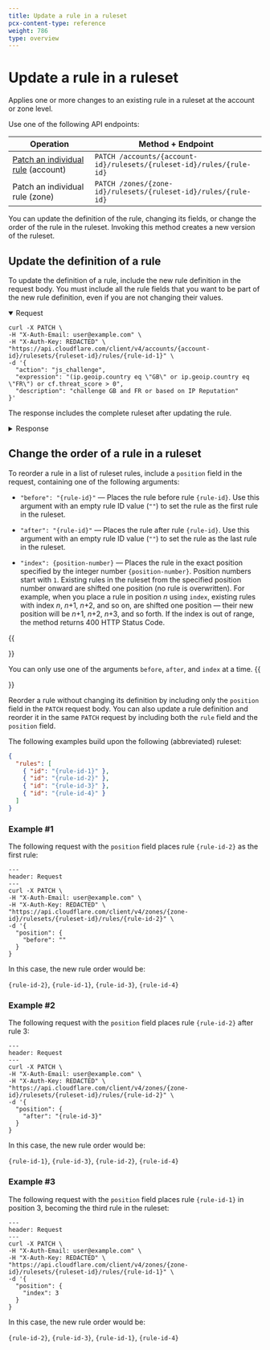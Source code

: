 ```yaml
---
title: Update a rule in a ruleset
pcx-content-type: reference
weight: 786
type: overview
---
```


# Update a rule in a ruleset

Applies one or more changes to an existing rule in a ruleset at the account or zone level.

Use one of the following API endpoints:

| Operation                                        | Method + Endpoint                                                    |
| ------------------------------------------------ | -------------------------------------------------------------------- |
| [Patch an individual rule][ur-account] (account) | `PATCH /accounts/{account-id}/rulesets/{ruleset-id}/rules/{rule-id}` |
| Patch an individual rule (zone)                  | `PATCH /zones/{zone-id}/rulesets/{ruleset-id}/rules/{rule-id}`       |

[ur-account]: https://api.cloudflare.com/#account-rulesets-patch-an-individual-rule

You can update the definition of the rule, changing its fields, or change the order of the rule in the ruleset. Invoking this method creates a new version of the ruleset.

## Update the definition of a rule

To update the definition of a rule, include the new rule definition in the request body. You must include all the rule fields that you want to be part of the new rule definition, even if you are not changing their values.

<details open>
<summary>Request</summary>
<div>

```curl
curl -X PATCH \
-H "X-Auth-Email: user@example.com" \
-H "X-Auth-Key: REDACTED" \
"https://api.cloudflare.com/client/v4/accounts/{account-id}/rulesets/{ruleset-id}/rules/{rule-id-1}" \
-d '{
  "action": "js_challenge",
  "expression": "(ip.geoip.country eq \"GB\" or ip.geoip.country eq \"FR\") or cf.threat_score > 0",
  "description": "challenge GB and FR or based on IP Reputation"
}'
```

</div>
</details>

The response includes the complete ruleset after updating the rule.

<details>
<summary>Response</summary>
<div>

```json
{
  "result": {
    "id": "{ruleset-id}",
    "name": "Custom Ruleset 1",
    "description": "My first custom ruleset",
    "kind": "custom",
    "version": "11",
    "rules": [
      {
        "id": "{rule-id-1}",
        "version": "2",
        "action": "js_challenge",
        "expression": "(ip.geoip.country eq \"GB\" or ip.geoip.country eq \"FR\") or cf.threat_score > 0",
        "description": "challenge GB and FR or based on IP Reputation",
        "last_updated": "2021-03-22T12:54:58.144683Z",
        "ref": "rule-ref-1",
        "enabled": true
      },
      {
        "id": "{rule-id-2}",
        "version": "1",
        "action": "challenge",
        "expression": "not http.request.uri.path matches \"^/api/.*$\"",
        "last_updated": "2020-11-23T11:36:24.192361Z",
        "ref": "{rule-ref-2}",
        "enabled": true
      }
    ],
    "last_updated": "2021-03-22T12:54:58.144683Z",
    "phase": "http_request_firewall_custom"
  },
  "success": true,
  "errors": [],
  "messages": []
}
```

</div>
</details>

## Change the order of a rule in a ruleset

To reorder a rule in a list of ruleset rules, include a `position` field in the request, containing one of the following arguments:

- `"before": "{rule-id}"` — Places the rule before rule `{rule-id}`. Use this argument with an empty rule ID value (`""`) to set the rule as the first rule in the ruleset.

- `"after": "{rule-id}"` — Places the rule after rule `{rule-id}`. Use this argument with an empty rule ID value (`""`) to set the rule as the last rule in the ruleset.

- `"index": {position-number}` — Places the rule in the exact position specified by the integer number `{position-number}`. Position numbers start with `1`. Existing rules in the ruleset from the specified position number onward are shifted one position (no rule is overwritten). For example, when you place a rule in position <var>n</var> using `index`, existing rules with index <var>n</var>, <var>n</var>+1, <var>n</var>+2, and so on, are shifted one position — their new position will be <var>n</var>+1, <var>n</var>+2, <var>n</var>+3, and so forth. If the index is out of range, the method returns 400 HTTP Status Code.

{{<Aside type="warning" header="Important">}}

You can only use one of the arguments `before`, `after`, and `index` at a time.
{{</Aside>}}

Reorder a rule without changing its definition by including only the `position` field in the `PATCH` request body. You can also update a rule definition and reorder it in the same `PATCH` request by including both the `rule` field and the `position` field.

The following examples build upon the following (abbreviated) ruleset:

```json
{
  "rules": [
    { "id": "{rule-id-1}" },
    { "id": "{rule-id-2}" },
    { "id": "{rule-id-3}" },
    { "id": "{rule-id-4}" }
  ]
}
```

### Example #1

The following request with the `position` field places rule `{rule-id-2}` as the first rule:

```curl
---
header: Request
---
curl -X PATCH \
-H "X-Auth-Email: user@example.com" \
-H "X-Auth-Key: REDACTED" \
"https://api.cloudflare.com/client/v4/zones/{zone-id}/rulesets/{ruleset-id}/rules/{rule-id-2}" \
-d '{
  "position": {
    "before": ""
  }
}
```

In this case, the new rule order would be:

`{rule-id-2}`, `{rule-id-1}`, `{rule-id-3}`, `{rule-id-4}`

### Example #2

The following request with the `position` field places rule `{rule-id-2}` after rule 3:

```curl
---
header: Request
---
curl -X PATCH \
-H "X-Auth-Email: user@example.com" \
-H "X-Auth-Key: REDACTED" \
"https://api.cloudflare.com/client/v4/zones/{zone-id}/rulesets/{ruleset-id}/rules/{rule-id-2}" \
-d '{
  "position": {
    "after": "{rule-id-3}"
  }
}
```

In this case, the new rule order would be:

`{rule-id-1}`, `{rule-id-3}`, `{rule-id-2}`, `{rule-id-4}`

### Example #3

The following request with the `position` field places rule `{rule-id-1}` in position 3, becoming the third rule in the ruleset:

```curl
---
header: Request
---
curl -X PATCH \
-H "X-Auth-Email: user@example.com" \
-H "X-Auth-Key: REDACTED" \
"https://api.cloudflare.com/client/v4/zones/{zone-id}/rulesets/{ruleset-id}/rules/{rule-id-1}" \
-d '{
  "position": {
    "index": 3
  }
}
```

In this case, the new rule order would be:

`{rule-id-2}`, `{rule-id-3}`, `{rule-id-1}`, `{rule-id-4}`